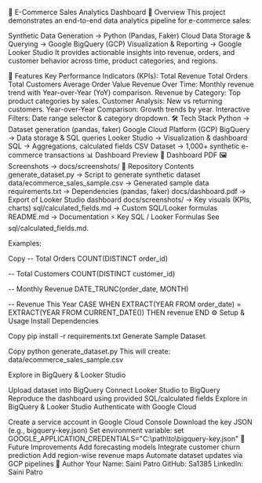 🛒 E-Commerce Sales Analytics Dashboard
📌 Overview
This project demonstrates an end-to-end data analytics pipeline for e-commerce sales:

Synthetic Data Generation → Python (Pandas, Faker)
Cloud Data Storage & Querying → Google BigQuery (GCP)
Visualization & Reporting → Google Looker Studio
It provides actionable insights into revenue, orders, and customer behavior across time, product categories, and regions.

🚀 Features
Key Performance Indicators (KPIs):
Total Revenue
Total Orders
Total Customers
Average Order Value
Revenue Over Time: Monthly revenue trend with Year-over-Year (YoY) comparison.
Revenue by Category: Top product categories by sales.
Customer Analysis: New vs returning customers.
Year-over-Year Comparison: Growth trends by year.
Interactive Filters: Date range selector & category dropdown.
🛠️ Tech Stack
Python → Dataset generation (pandas, faker)
Google Cloud Platform (GCP)
BigQuery → Data storage & SQL queries
Looker Studio → Visualization & dashboard
SQL → Aggregations, calculated fields
CSV Dataset → 1,000+ synthetic e-commerce transactions
📊 Dashboard Preview
📄 Dashboard PDF
🖼️ Screenshots → docs/screenshots/
📂 Repository Contents
generate_dataset.py → Script to generate synthetic dataset
data/ecommerce_sales_sample.csv → Generated sample data
requirements.txt → Dependencies (pandas, faker)
docs/dashboard.pdf → Export of Looker Studio dashboard
docs/screenshots/ → Key visuals (KPIs, charts)
sql/calculated_fields.md → Custom SQL/Looker formulas
README.md → Documentation
⚡ Key SQL / Looker Formulas
See sql/calculated_fields.md.

Examples:

Copy
-- Total Orders
COUNT(DISTINCT order_id)

-- Total Customers
COUNT(DISTINCT customer_id)

-- Monthly Revenue
DATE_TRUNC(order_date, MONTH)

-- Revenue This Year
CASE WHEN EXTRACT(YEAR FROM order_date) = EXTRACT(YEAR FROM CURRENT_DATE())
THEN revenue END
⚙️ Setup & Usage
Install Dependencies

Copy
pip install -r requirements.txt
Generate Sample Dataset

Copy
python generate_dataset.py
This will create: data/ecommerce_sales_sample.csv

Explore in BigQuery & Looker Studio

Upload dataset into BigQuery
Connect Looker Studio to BigQuery
Reproduce the dashboard using provided SQL/calculated fields
Explore in BigQuery & Looker Studio
Authenticate with Google Cloud

Create a service account in Google Cloud Console
Download the key JSON (e.g., bigquery-key.json)
Set environment variable:
set GOOGLE_APPLICATION_CREDENTIALS="C:\path\to\bigquery-key.json"
🔮 Future Improvements
Add forecasting models
Integrate customer churn prediction
Add region-wise revenue maps
Automate dataset updates via GCP pipelines
👤 Author
Your Name: Saini Patro
GitHub: Sa1385
LinkedIn: Saini Patro

 
